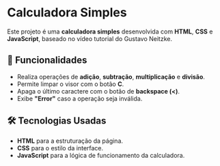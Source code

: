 # Calculadora Simples

Este projeto é uma **calculadora simples** desenvolvida com **HTML**, **CSS** e **JavaScript**, baseado no vídeo tutorial do Gustavo Neitzke.

## 🚀 Funcionalidades

- Realiza operações de **adição**, **subtração**, **multiplicação** e **divisão**.
- Permite limpar o visor com o botão **C**.
- Apaga o último caractere com o botão de **backspace (<)**.
- Exibe **"Error"** caso a operação seja inválida.

## 🛠 Tecnologias Usadas

- **HTML** para a estruturação da página.
- **CSS** para o estilo da interface.
- **JavaScript** para a lógica de funcionamento da calculadora.
